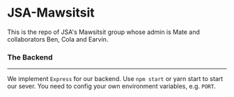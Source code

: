# JSA-Mawsitsit
This is the repo of JSA's Mawsitsit group whose admin is Mate and collaborators Ben, Cola and Earvin.

### The Backend
---
We implement `Express` for our backend. Use `npm start` or yarn start to start our sever. You need to config your own environment variables, e.g. `PORT`.
